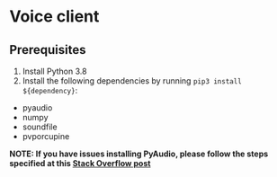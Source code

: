 # Voice client

## Prerequisites

1. Install Python 3.8
2. Install the following dependencies by running `pip3 install ${dependency}`:
  - pyaudio
  - numpy
  - soundfile
  - pvporcupine

**NOTE: If you have issues installing PyAudio, please follow the steps specified at this [Stack Overflow post](https://stackoverflow.com/questions/52283840/i-cant-install-pyaudio-on-windows-how-to-solve-error-microsoft-visual-c-14)**